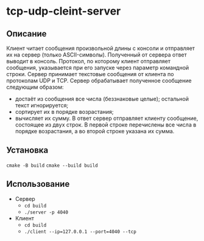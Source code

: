 # tcp-udp-cleint-server
## Описание
Клиент читает сообщения произвольной длины с консоли и отправляет их на сервер (только
ASCII-символы). Полученный от сервера ответ выводит в консоль. Протокол, по
которому клиент отправляет сообщения, указывается при его запуске через
параметр командной строки. Сервер принимает текстовые сообщения от клиента
по протоколам UDP и TCP. Сервер обрабатывает полученное сообщение
следующим образом:
- достаёт из сообщения все числа (беззнаковые целые); остальной текст игнорируется;
- сортирует их в порядке возрастания;
- вычисляет их сумму.
В ответ сервер отправляет клиенту сообщение, состоящее из двух строк. В первой
строке перечислены все числа в порядке возрастания, а во второй строке указана
их сумма.
## Установка
```cmake -B build```
```cmake --build build```
## Использование
- Сервер
    - ```cd build```
    - ```./server -p 4040```
- Клиент
    - ```cd build```
    - ```./client --ip=127.0.0.1 --port=4040 --tcp```

